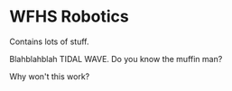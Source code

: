 WFHS Robotics
=============

Contains lots of stuff.


Blahblahblah TIDAL WAVE.
Do you know the muffin man?

Why won't this work?